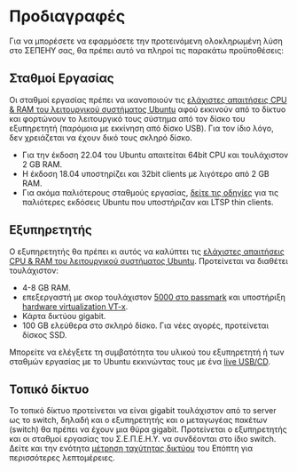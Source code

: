 # Προδιαγραφές

Για να μπορέσετε να εφαρμόσετε την προτεινόμενη ολοκληρωμένη λύση στο ΣΕΠΕΗΥ
σας, θα πρέπει αυτό να πληροί τις παρακάτω προϋποθέσεις:

## Σταθμοί Εργασίας

Οι σταθμοί εργασίας πρέπει να ικανοποιούν τις [ελάχιστες απαιτήσεις CPU & RAM
του λειτουργικού συστήματος
Ubuntu](https://ubuntu-mate.org/about/requirements/) αφού εκκινούν από το
δίκτυο και φορτώνουν το λειτουργικό τους σύστημα από τον δίσκο του εξυπηρετητή
(παρόμοια με εκκίνηση από δίσκο USB). Για τον ίδιο λόγο, δεν χρειάζεται να
έχουν δικό τους σκληρό δίσκο.

- Για την έκδοση 22.04 του Ubuntu απαιτείται 64bit CPU και τουλάχιστον
  2 GB RAM.
- Η έκδοση 18.04 υποστηρίζει και 32bit clients με λιγότερο από 2 GB RAM.
- Για ακόμα παλιότερους σταθμούς εργασίας, [δείτε τις
  οδηγίες](https://ts.sch.gr/docs/odigies-egkatastasis-diaxirisis) για τις
  παλιότερες εκδόσεις Ubuntu που υποστήριζαν και LTSP thin clients.

## Εξυπηρετητής

Ο εξυπηρετητής θα πρέπει κι αυτός να καλύπτει τις [ελάχιστες απαιτήσεις CPU
& RAM του λειτουργικού συστήματος
Ubuntu](https://ubuntu-mate.org/about/requirements/).
Προτείνεται να διαθέτει τουλάχιστον:

  - 4-8 GB RAM.
  - επεξεργαστή με σκορ τουλάχιστον [5000 στο
    passmark](https://www.cpubenchmark.net/cpu.php?cpu=Intel+Core+i3-9100+%40+3.60GHz&id=3479)
    και υποστήριξη [hardware virtualization
    VT-x](https://en.wikipedia.org/wiki/X86_virtualization#Intel_virtualization_.28VT-x.29).
  - Κάρτα δικτύου gigabit.
  - 100 GB ελεύθερα στο σκληρό δίσκο. Για νέες αγορές, προτείνεται δίσκος SSD.

Μπορείτε να ελέγξετε τη συμβατότητα του υλικού του εξυπηρετητή ή των σταθμών
εργασίας με το Ubuntu εκκινώντας τους με ένα [live
USB/CD](../ubuntu/liveusb.md).

## Τοπικό δίκτυο

Το τοπικό δίκτυο προτείνεται να είναι gigabit τουλάχιστον από το server ως το
switch, δηλαδή και ο εξυπηρετητής και ο μεταγωγέας πακέτων (switch) θα πρέπει
να έχουν μια θύρα gigabit. Προτείνεται ο εξυπηρετητής και οι σταθμοί εργασίας
του Σ.Ε.Π.Ε.Η.Υ. να συνδέονται στο ίδιο switch. Δείτε και την ενότητα [μέτρηση
ταχύτητας δικτύου](../epoptes/lan-benchmark.md) του Επόπτη για περισσότερες
λεπτομέρειες.
